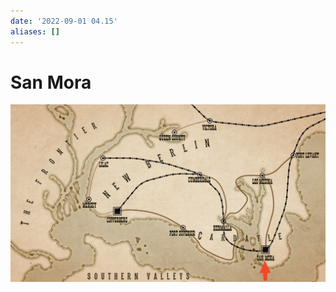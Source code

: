 ```yaml
---
date: '2022-09-01 04.15'
aliases: []
---
```


# San Mora
![](_attachments/Pasted%20image%2020220901161515.png)
